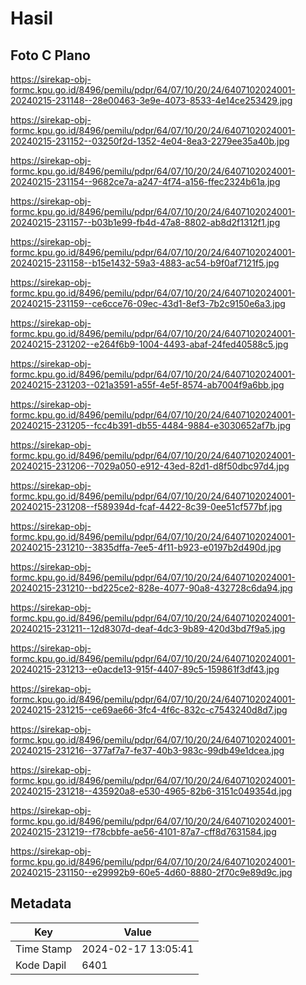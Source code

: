 # Hasil

## Foto C Plano

https://sirekap-obj-formc.kpu.go.id/8496/pemilu/pdpr/64/07/10/20/24/6407102024001-20240215-231148--28e00463-3e9e-4073-8533-4e14ce253429.jpg

https://sirekap-obj-formc.kpu.go.id/8496/pemilu/pdpr/64/07/10/20/24/6407102024001-20240215-231152--03250f2d-1352-4e04-8ea3-2279ee35a40b.jpg

https://sirekap-obj-formc.kpu.go.id/8496/pemilu/pdpr/64/07/10/20/24/6407102024001-20240215-231154--9682ce7a-a247-4f74-a156-ffec2324b61a.jpg

https://sirekap-obj-formc.kpu.go.id/8496/pemilu/pdpr/64/07/10/20/24/6407102024001-20240215-231157--b03b1e99-fb4d-47a8-8802-ab8d2f1312f1.jpg

https://sirekap-obj-formc.kpu.go.id/8496/pemilu/pdpr/64/07/10/20/24/6407102024001-20240215-231158--b15e1432-59a3-4883-ac54-b9f0af7121f5.jpg

https://sirekap-obj-formc.kpu.go.id/8496/pemilu/pdpr/64/07/10/20/24/6407102024001-20240215-231159--ce6cce76-09ec-43d1-8ef3-7b2c9150e6a3.jpg

https://sirekap-obj-formc.kpu.go.id/8496/pemilu/pdpr/64/07/10/20/24/6407102024001-20240215-231202--e264f6b9-1004-4493-abaf-24fed40588c5.jpg

https://sirekap-obj-formc.kpu.go.id/8496/pemilu/pdpr/64/07/10/20/24/6407102024001-20240215-231203--021a3591-a55f-4e5f-8574-ab7004f9a6bb.jpg

https://sirekap-obj-formc.kpu.go.id/8496/pemilu/pdpr/64/07/10/20/24/6407102024001-20240215-231205--fcc4b391-db55-4484-9884-e3030652af7b.jpg

https://sirekap-obj-formc.kpu.go.id/8496/pemilu/pdpr/64/07/10/20/24/6407102024001-20240215-231206--7029a050-e912-43ed-82d1-d8f50dbc97d4.jpg

https://sirekap-obj-formc.kpu.go.id/8496/pemilu/pdpr/64/07/10/20/24/6407102024001-20240215-231208--f589394d-fcaf-4422-8c39-0ee51cf577bf.jpg

https://sirekap-obj-formc.kpu.go.id/8496/pemilu/pdpr/64/07/10/20/24/6407102024001-20240215-231210--3835dffa-7ee5-4f11-b923-e0197b2d490d.jpg

https://sirekap-obj-formc.kpu.go.id/8496/pemilu/pdpr/64/07/10/20/24/6407102024001-20240215-231210--bd225ce2-828e-4077-90a8-432728c6da94.jpg

https://sirekap-obj-formc.kpu.go.id/8496/pemilu/pdpr/64/07/10/20/24/6407102024001-20240215-231211--12d8307d-deaf-4dc3-9b89-420d3bd7f9a5.jpg

https://sirekap-obj-formc.kpu.go.id/8496/pemilu/pdpr/64/07/10/20/24/6407102024001-20240215-231213--e0acde13-915f-4407-89c5-159861f3df43.jpg

https://sirekap-obj-formc.kpu.go.id/8496/pemilu/pdpr/64/07/10/20/24/6407102024001-20240215-231215--ce69ae66-3fc4-4f6c-832c-c7543240d8d7.jpg

https://sirekap-obj-formc.kpu.go.id/8496/pemilu/pdpr/64/07/10/20/24/6407102024001-20240215-231216--377af7a7-fe37-40b3-983c-99db49e1dcea.jpg

https://sirekap-obj-formc.kpu.go.id/8496/pemilu/pdpr/64/07/10/20/24/6407102024001-20240215-231218--435920a8-e530-4965-82b6-3151c049354d.jpg

https://sirekap-obj-formc.kpu.go.id/8496/pemilu/pdpr/64/07/10/20/24/6407102024001-20240215-231219--f78cbbfe-ae56-4101-87a7-cff8d7631584.jpg

https://sirekap-obj-formc.kpu.go.id/8496/pemilu/pdpr/64/07/10/20/24/6407102024001-20240215-231150--e29992b9-60e5-4d60-8880-2f70c9e89d9c.jpg


## Metadata

| Key        | Value               |
| ---------- | ------------------- |
| Time Stamp | 2024-02-17 13:05:41 |
| Kode Dapil | 6401                |




